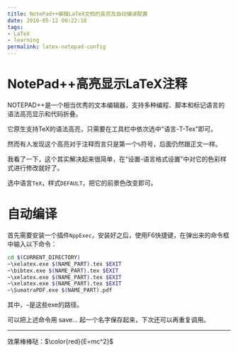 ```yaml
---
title: NotePad++编辑LaTeX文档的高亮及自动编译配置
date: 2016-05-12 00:22:18
tags:
- LaTeX
- learning
permalink: latex-notepad-config
---
```


# NotePad++高亮显示LaTeX注释

NOTEPAD++是一个相当优秀的文本编辑器，支持多种编程、脚本和标记语言的语法高亮显示和代码折叠。

它原生支持TeX的语法高亮，只需要在工具栏中依次选中“语言-T-Tex”即可。

然而有人发现这个高亮对于注释而言只是第一个`%`符号，后面仍然跟正文一样。

我看了一下，这个其实解决起来很简单，在“设置-语言格式设置”中对它的色彩样式进行修改就好了。

选中语言`TeX`，样式`DEFAULT`，把它的前景色改变即可。

# 自动编译

首先需要安装一个插件`NppExec`，安装好之后，使用F6快捷键，在弹出来的命令框中输入以下命令：

```sh
cd $(CURRENT_DIRECTORY)
~\xelatex.exe $(NAME_PART).tex $EXIT
~\bibtex.exe $(NAME_PART).tex $EXIT
~\xelatex.exe $(NAME_PART).tex $EXIT
~\xelatex.exe $(NAME_PART).tex $EXIT
~\SumatraPDF.exe $(NAME_PART).pdf 
```

其中，`~`是这些exe的路径。

可以把上述命令用 save... 起一个名字保存起来，下次还可以再重复调用。

---
效果棒棒哒：$\color{red}{E=mc^2}$
